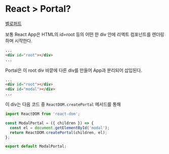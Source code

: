 # React > Portal?
[벨로퍼트](https://velog.io/@velopert/react-portals)

보통 React App은 HTML의 id=root 등의 어떤 한 div 안에 리액트 컴포넌트를 렌더링하며 시작한다.
```html
...
<div id="root"></div>
...
```
Portal은 이 root div 바깥에 다른 div를 만들어 App과 분리되어 삽입된다.
```html
...
<div id="root"></div>
<div id="modal"></div>
...
```
이 div는 다음 코드 중 `ReactDOM.createPortal` 메서드를 통해 
```javascript
import ReactDOM from 'react-dom';

const ModalPortal = ({ children }) => {
  const el = document.getElementById('modal');
  return ReactDOM.createPortal(children, el);
};

export default ModalPortal;
```

<!--stackedit_data:
eyJoaXN0b3J5IjpbLTE1NzcwMzc2MzcsNTAxNDI4MzQxXX0=
-->